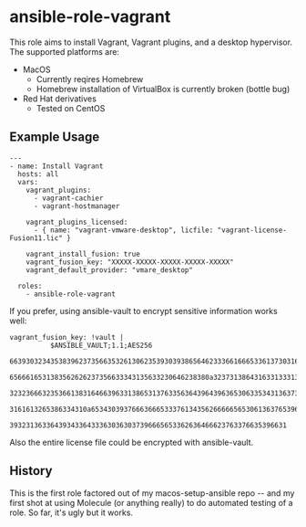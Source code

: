 # ansible-role-vagrant

This role aims to install Vagrant, Vagrant plugins, and a desktop hypervisor. The supported platforms are:

  - MacOS
    + Currently reqires Homebrew
    + Homebrew installation of VirtualBox is currently broken (bottle bug)
  - Red Hat derivatives
    + Tested on CentOS


## Example Usage

```
---
- name: Install Vagrant
  hosts: all
  vars:
    vagrant_plugins:
      - vagrant-cachier
      - vagrant-hostmanager

    vagrant_plugins_licensed:
      - { name: "vagrant-vmware-desktop", licfile: "vagrant-license-Fusion11.lic" }

    vagrant_install_fusion: true
    vagrant_fusion_key: "XXXXX-XXXXX-XXXXX-XXXXX-XXXXX"
    vagrant_default_provider: "vmare_desktop"

  roles:
    - ansible-role-vagrant
```

If you prefer, using ansible-vault to encrypt sensitive information works well:

```
vagrant_fusion_key: !vault |
          $ANSIBLE_VAULT;1.1;AES256
          66393032343538396237356635326130623539303938656462333661666533613730316437646338
          6566616531383562626237356633343135633230646238380a323731386431633133313865663632
          32323666323536613831646639633138653137633563643964396365306335343136373331373130
          3161613265386334310a653430393766636665333761343562666665653061363765396464313937
          39323136336439343364333630363037396665653362636466623763376635396631
```

Also the entire license file could be encrypted with ansible-vault.


## History

This is the first role factored out of my macos-setup-ansible repo -- and my first shot at using Molecule (or anything really) to do automated testing of a role. So far, it's ugly but it works.

